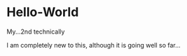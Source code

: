 # Hello-World
My...2nd technically

I am completely new to this, although it is going well so far...
